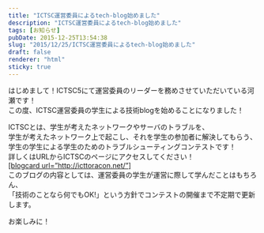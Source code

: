 ```yaml
---
title: "ICTSC運営委員によるtech-blog始めました"
description: "ICTSC運営委員によるtech-blog始めました"
tags: [お知らせ]
pubDate: 2015-12-25T13:54:38
slug: "2015/12/25/ICTSC運営委員によるtech-blog始めました"
draft: false
renderer: "html"
sticky: true
---
```


<p>はじめまして！ICTSC5にて運営委員のリーダーを務めさせていただいている河瀬です！<br />
この度、ICTSC運営委員の学生による技術blogを始めることになりました！</p>
<p>ICTSCとは、学生が考えたネットワークやサーバのトラブルを、<br />
学生が考えたネットワーク上で起こし、それを学生の参加者に解決してもらう、<br />
学生の学生による学生のためのトラブルシューティングコンテストです！<br />
詳しくはURLからICTSCのページにアクセスしてください！<br />
<a href="http://icttoracon.net/" target="_blank">[blogcard url=”http://icttoracon.net/”]<br />
</a>このブログの内容としては、運営委員の学生が運営に際して学んだことはもちろん、<br />
「技術のことなら何でもOK!」という方針でコンテストの開催まで不定期で更新します。</p>
<p>お楽しみに！</p>
